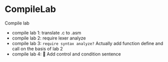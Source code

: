 # CompileLab
Compile lab


- compile lab 1: translate .c to .asm
- compile lab 2: require lexer analyze
- compile lab 3: `require syntax analyze?` Actually add function define and call on the basis of lab 2
- compile lab 4: 🚧 Add control and condition sentence 
